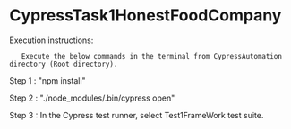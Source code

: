 # CypressTask1HonestFoodCompany

Execution instructions:

       Execute the below commands in the terminal from CypressAutomation directory (Root directory).
       
Step 1 : "npm install" 

Step 2 : "./node_modules/.bin/cypress open"

Step 3 : In the Cypress test runner, select Test1FrameWork test suite. 

